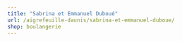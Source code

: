 ```yaml
---
title: "Sabrina et Emmanuel Duboué"
url: /aigrefeuille-daunis/sabrina-et-emmanuel-duboue/
shop: boulangerie
---
```

